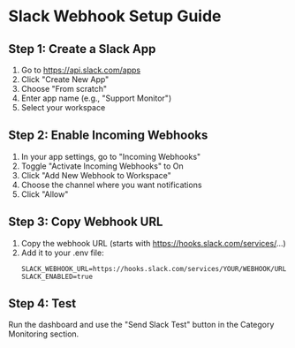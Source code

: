
# Slack Webhook Setup Guide

## Step 1: Create a Slack App
1. Go to https://api.slack.com/apps
2. Click "Create New App"
3. Choose "From scratch"
4. Enter app name (e.g., "Support Monitor")
5. Select your workspace

## Step 2: Enable Incoming Webhooks
1. In your app settings, go to "Incoming Webhooks"
2. Toggle "Activate Incoming Webhooks" to On
3. Click "Add New Webhook to Workspace"
4. Choose the channel where you want notifications
5. Click "Allow"

## Step 3: Copy Webhook URL
1. Copy the webhook URL (starts with https://hooks.slack.com/services/...)
2. Add it to your .env file:
   ```
   SLACK_WEBHOOK_URL=https://hooks.slack.com/services/YOUR/WEBHOOK/URL
   SLACK_ENABLED=true
   ```

## Step 4: Test
Run the dashboard and use the "Send Slack Test" button in the Category Monitoring section.

